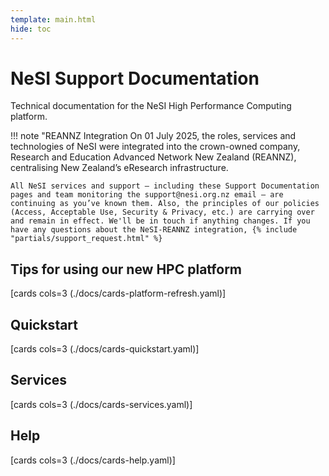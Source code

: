 ```yaml
---
template: main.html
hide: toc
---
```


# NeSI Support Documentation

Technical documentation for the NeSI High Performance Computing platform.

!!! note "REANNZ Integration
    On 01 July 2025, the roles, services and technologies of NeSI were integrated into the crown-owned company, Research and Education Advanced Network New Zealand (REANNZ), centralising New Zealand’s eResearch infrastructure.

    All NeSI services and support – including these Support Documentation pages and team monitoring the support@nesi.org.nz email – are continuing as you’ve known them. Also, the principles of our policies (Access, Acceptable Use, Security & Privacy, etc.) are carrying over and remain in effect. We'll be in touch if anything changes. If you have any questions about the NeSI-REANNZ integration, {% include "partials/support_request.html" %}

## Tips for using our new HPC platform

[cards cols=3 (./docs/cards-platform-refresh.yaml)]

## Quickstart

[cards cols=3 (./docs/cards-quickstart.yaml)]

## Services

[cards cols=3 (./docs/cards-services.yaml)]

## Help

[cards cols=3 (./docs/cards-help.yaml)]
